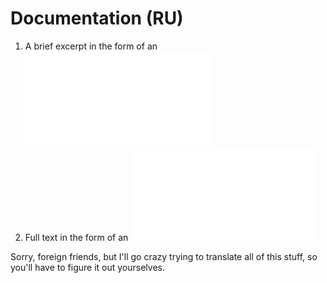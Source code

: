 # Documentation (RU)

1. A brief excerpt in the form of an ![article](1.pdf)
2. Full text in the form of an ![explanatory note](2.pdf)

Sorry, foreign friends, but I'll go crazy trying to translate all of this stuff, so you'll have to figure it out yourselves.
